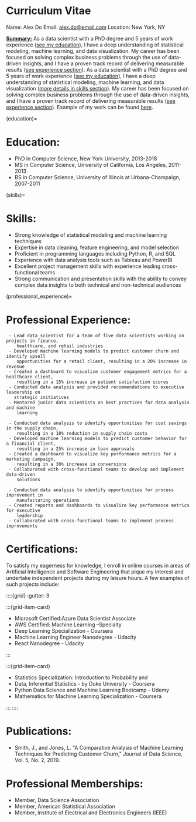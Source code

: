 # Curriculum Vitae

Name: Alex Do 
Email: alex.do@email.com 
Location: New York, NY

<u>**Summary:**</u> 
As a data scientist with a PhD degree and 5 years of work experience ([see my education](education)), I 
have a deep understanding of statistical modeling, machine learning, and data 
visualization. My career has been focused on solving complex business problems through the 
use of data-driven insights, and I have a proven track record of delivering measurable 
results ([see experience section](professional_experience)). As a data scientist with a PhD degree and 5 years of work 
experience ([see my education](education)), I have a deep understanding of statistical modeling, 
machine learning, and data visualization ([more details in skills section](skills)). My career has 
been focused on solving complex business problems through the use of data-driven insights, 
and I have a proven track record of delivering measurable results ([see experience section](professional_experience)). 
Example of my work can be found [here](analysis_example.ipynb).

(education)=
# Education: 
 - PhD in Computer Science, New York University, 2013-2018
 - MS in Computer Science, University of California, Los Angeles, 2011-2013
 - BS in Computer Science, University of Illinois at Urbana-Champaign, 2007-2011

(skills)=
# Skills:
 - Strong knowledge of statistical modeling and machine learning techniques
 - Expertise in data cleaning, feature engineering, and model selection
 - Proficient in programming languages including Python, R, and SQL
 - Experience with data analysis tools such as Tableau and PowerBI
 - Excellent project management skills with experience leading cross-functional
 teams
 - Strong communication and presentation skills with the ability to convey complex 
    data insights to both technical and non-technical audiences

(professional_experience)=
# Professional Experience:
```{dropdown} **Data Scientist, ABC Corporation, New York, NY, 2018-present**
 - Lead data scientist for a team of five data scientists working on projects in finance,
    healthcare, and retail industries
 - Developed machine learning models to predict customer churn and identify upsell 
    opportunities for a retail client, resulting in a 20% increase in revenue
 - Created a dashboard to visualize customer engagement metrics for a healthcare client,
    resulting in a 15% increase in patient satisfaction scores
 - Conducted data analysis and provided recommendations to executive leadership on 
   strategic initiatives
 - Mentored junior data scientists on best practices for data analysis and machine 
    learning
```

```{dropdown} **Data Scientist, XYZ Corporation, Los Angeles, CA, 2016-2018**
 - Conducted data analysis to identify opportunities for cost savings in the supply chain,
    resulting in a 10% reduction in supply chain costs
 - Developed machine learning models to predict customer behavior for a financial client, 
    resulting in a 25% increase in loan approvals
 - Created a dashboard to visualize key performance metrics for a marketing campaign, 
    resulting in a 30% increase in conversions
 - Collaborated with cross-functional teams to develop and implement data-driven
    solutions
```
``` {dropdown} **Data Analyst, DEF Corporation, Urbana-Champaign, IL, 2011-2016**
 - Conducted data analysis to identify opportunities for process improvement in 
    manufacturing operations
 - Created reports and dashboards to visualize key performance metrics for executive 
    leadership
 - Collaborated with cross-functional teams to implement process improvements
```

# Certifications:
To satisfy my eagerness for knowledge, I enroll in online courses in areas of Artificial 
Intelligence and Software Engineering that pique my interest and undertake independent 
projects during my leisure hours. A few examples of such projects include:

::::{grid}
:gutter: 3

:::{grid-item-card} 

- Microsoft Certified:Azure Data
  Scientist Associate
- AWS Certified: Machine Learning
  –Specialty  
 - Deep Learning Specialization - 
   Coursera
 - Machine Learning Engineer
   Nanodegree - Udacity
 - React Nanodegree - Udacity

:::

:::{grid-item-card}

- Statistics Specialization:
  Introduction to Probability and 
 - Data, Inferential Statistics - by
   Duke University - Coursera
 - Python Data Science and Machine 
  Learning Bootcamp - Udemy
 - Mathematics for Machine Learning 
  Specialization - Coursera

:::
::::

# Publications:
 - Smith, J., and Jones, L. "A Comparative Analysis of Machine Learning Techniques for
    Predicting Customer Churn," Journal of Data Science, Vol. 5, No. 2, 2019.

# Professional Memberships:
 - Member, Data Science Association
 - Member, American Statistical Association
 - Member, Institute of Electrical and Electronics Engineers (IEEE)

